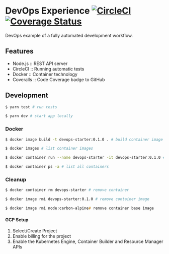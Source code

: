# DevOps Experience [![CircleCI](https://circleci.com/gh/matiisi/dex.svg?style=shield)](https://circleci.com/gh/matiisi/dex) [![Coverage Status](https://coveralls.io/repos/github/matiisi/dex/badge.svg)](https://coveralls.io/github/matiisi/dex)

DevOps example of a fully automated development workflow.

## Features

* Node.js :: REST API server
* CircleCI :: Running automatic tests
* Docker  :: Container technology
* Coveralls :: Code Coverage badge to GitHub

## Development

```zsh
$ yarn test # run tests

$ yarn dev # start app locally
```

### Docker

```zsh
$ docker image build -t devops-starter:0.1.0 . # build container image with name and tag

$ docker images # list container images

$ docker container run --name devops-starter -it devops-starter:0.1.0 # run container image

$ docker container ps -a # list all containers
```

### Cleanup

```zsh
$ docker container rm devops-starter # remove container

$ docker image rmi devops-starter:0.1.0 # remove container image

$ docker image rmi node:carbon-alpine# remove container base image
```

#### GCP Setup
1. Select/Create Project
2. Enable billing for the project
3. Enable the Kubernetes Engine, Container Builder and Resource Manager APIs


